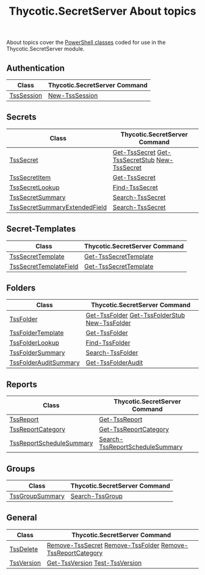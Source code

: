 ﻿---
title: "Thycotic.SecretServer About topics"
permalink: /abouttopics/
excerpt: "About Topics"
last_modified_at: 2021-02-11T00:00:00-00:00
toc: false
layout: single-mod
classes: wide
author_profile: false
share: false
sidebar:
  nav: "abouttopics"
---

About topics cover the [PowerShell classes](https://docs.microsoft.com/en-us/powershell/module/microsoft.powershell.core/about/about_classes) coded for use in the Thycotic.SecretServer module.

## Authentication

**Class** | **Thycotic.SecretServer Command** |
--------------------------------- | -------------------------------------------------- |
[TssSession][TssSession] | [New-TssSession][New-TssSession]

## Secrets

**Class** | **Thycotic.SecretServer Command** |
--------------------------------- | -------------------------------------------------- |
[TssSecret][TssSecret] | [Get-TssSecret][Get-TssSecret] [Get-TssSecretStub][Get-TssSecretStub] [New-TssSecret][New-TssSecret]
[TssSecretItem][TssSecretItem] | [Get-TssSecret][Get-TssSecret]
[TssSecretLookup][TssSecretLookup] | [Find-TssSecret][Find-TssSecret]
[TssSecretSummary][TssSecretSummary] | [Search-TssSecret][Search-TssSecret]
[TssSecretSummaryExtendedField][TssSecretSummaryExtendedField] | [Search-TssSecret][Search-TssSecret]

## Secret-Templates

**Class** | **Thycotic.SecretServer Command** |
--------------------------------- | -------------------------------------------------- |
[TssSecretTemplate][TssSecretTemplate] | [Get-TssSecretTemplate][Get-TssSecretTemplate]
[TssSecretTemplateField][TssSecretTemplateField] | [Get-TssSecretTemplate][Get-TssSecretTemplate]

## Folders

**Class** | **Thycotic.SecretServer Command** |
--------------------------------- | -------------------------------------------------- |
[TssFolder][TssFolder] | [Get-TssFolder][Get-TssFolder] [Get-TssFolderStub][Get-TssFolderStub] [New-TssFolder][New-TssFolder]
[TssFolderTemplate][TssFolderTemplate] | [Get-TssFolder][Get-TssFolder]
[TssFolderLookup][TssFolderLookup] | [Find-TssFolder][Find-TssFolder]
[TssFolderSummary][TssFolderSummary] | [Search-TssFolder][Search-TssFolder]
[TssFolderAuditSummary][TssFolderAuditSummary] | [Get-TssFolderAudit][Get-TssFolderAudit]

## Reports

**Class** | **Thycotic.SecretServer Command** |
--------------------------------- | -------------------------------------------------- |
[TssReport][TssReport] | [Get-TssReport][Get-TssReport]
[TssReportCategory][TssReportCategory] | [Get-TssReportCategory][Get-TssReportCategory]
[TssReportScheduleSummary][TssReportScheduleSummary] | [Search-TssReportScheduleSummary][Search-TssReportScheduleSummary]

## Groups

**Class** | **Thycotic.SecretServer Command** |
--------------------------------- | -------------------------------------------------- |
[TssGroupSummary][TssGroupSummary] | [Search-TssGroup][Search-TssGroup]

## General

**Class** | **Thycotic.SecretServer Command** |
--------------------------------- | -------------------------------------------------- |
[TssDelete][TssDelete] | [Remove-TssSecret][Remove-TssSecret] [Remove-TssFolder][Remove-TssFolder] [Remove-TssReportCategory][Remove-TssReportCategory]
[TssVersion][TssVersion] | [Get-TssVersion][Get-TssVersion] [Test-TssVersion][Test-TssVersion]

[New-TssSession]:/thycotic.secretserver/commands/New-TssSession
[Get-TssSecret]:/thycotic.secretserver/commands/Get-TssSecret
[Find-TssSecret]:/thycotic.secretserver/commands/Find-TssSecret
[Search-TssSecret]:/thycotic.secretserver/commands/Search-TssSecret
[Get-TssSecretTemplate]:/thycotic.secretserver/commands/Get-TssSecretTemplate
[Get-TssSecretTemplate]:/thycotic.secretserver/commands/Get-TssSecretTemplate
[Get-TssFolder]:/thycotic.secretserver/commands/Get-TssFolder
[Get-TssSecretStub]:/thycotic.secretserver/commands/Get-TssSecretStub
[New-TssSecret]:/thycotic.secretserver/commands/New-TssSecret
[New-TssFolder]:/thycotic.secretserver/commands/New-TssFolder
[Get-TssFolderStub]:/thycotic.secretserver/commands/Get-TssFolderStub
[Remove-TssSecret]:/thycotic.secretserver/commands/Remove-TssSecret
[Remove-TssFolder]:/thycotic.secretserver/commands/Remove-TssFolder
[Remove-TssReportCategory]:/thycotic.secretserver/commands/Remove-TssReportCategory
[Test-TssVersion]:/thycotic.secretserver/commands/Test-TssVersion
[Get-TssVersion]:/thycotic.secretserver/commands/Get-TssVersio
[Find-TssFolder]:/thycotic.secretserver/commands/Find-TssFolder
[Search-TssFolder]:/thycotic.secretserver/commands/Search-TssFolder
[Search-TssGroup]:/thycotic.secretserver/commands/Search-TssGroup
[Get-TssReport]:/thycotic.secretserver/commands/Get-TssReport
[Get-TssReportCategory]:/thycotic.secretserver/commands/Get-TssReportCategory
[Search-TssReportScheduleSummary]:/thycotic.secretserver/commands/Search-TssReportScheduleSummary
[Get-TssFolderAudit]:/thycotic.secretserver/commands/Get-TssFolderAudit

[TssFolderAuditSummary]:/thycotic.secretserver/abouttopics/about_tssfolderauditsummary
[TssSession]:/thycotic.secretserver/abouttopics/about_tsssession
[TssSecret]:/thycotic.secretserver/abouttopics/about_tsssecret
[TssSecretItem]:/thycotic.secretserver/abouttopics/about_tsssecretitem
[TssSecretLookup]:/thycotic.secretserver/abouttopics/about_tsssecretlookup
[TssSecretSummary]:/thycotic.secretserver/abouttopics/about_tsssecretsummary
[TssSecretSummaryExtendedField]:/thycotic.secretserver/abouttopics/about_tsssecretsummaryextendedfield
[TssSecretTemplate]:/thycotic.secretserver/abouttopics/about_tsssecrettemplate
[TssSecretTemplateField]:/thycotic.secretserver/abouttopics/about_tsssecrettemplatefield
[TssFolder]:/thycotic.secretserver/abouttopics/about_tssfolder
[TssFolderTemplate]:/thycotic.secretserver/abouttopics/about_tssfoldertemplate
[TssDelete]:/thycotic.secretserver/abouttopics/about_tssdelete
[TssVersion]:/thycotic.secretserver/abouttopics/about_tssversion
[TssFolderLookup]:/thycotic.secretserver/abouttopics/about_tssfolderlookup
[TssFolderSummary]:/thycotic.secretserver/abouttopics/about_tssfoldersummary
[TssGroupSummary]:/thycotic.secretserver/abouttopics/about_tssgroupsummary
[TssReport]:/thycotic.secretserver/abouttopics/about_tssreport
[TssReportCategory]:/thycotic.secretserver/abouttopics/about_tssreportcategory
[TssReportScheduleSummary]:/thycotic.secretserver/abouttopics/about_tssreportschedulesummary
